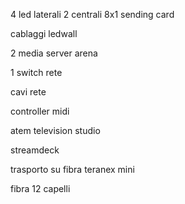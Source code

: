 4 led laterali 
2 centrali 8x1
sending card

cablaggi ledwall

2 media server arena

1 switch rete

cavi rete

controller midi

atem television studio

streamdeck

trasporto su fibra teranex mini

fibra 12 capelli

